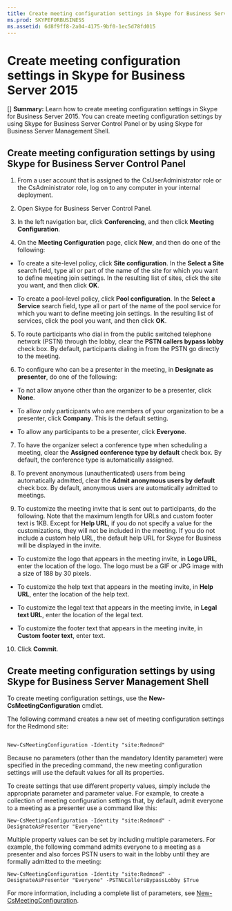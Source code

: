 ```yaml
---
title: Create meeting configuration settings in Skype for Business Server 2015
ms.prod: SKYPEFORBUSINESS
ms.assetid: 6d8f9ff8-2a04-4175-9bf0-1ec5d78fd015
---
```



# Create meeting configuration settings in Skype for Business Server 2015
[] **Summary:** Learn how to create meeting configuration settings in Skype for Business Server 2015.
You can create meeting configuration settings by using Skype for Business Server Control Panel or by using Skype for Business Server Management Shell.
  
    
    


## Create meeting configuration settings by using Skype for Business Server Control Panel


1. From a user account that is assigned to the CsUserAdministrator role or the CsAdministrator role, log on to any computer in your internal deployment.
    
  
2.  Open Skype for Business Server Control Panel.
    
  
3. In the left navigation bar, click **Conferencing**, and then click **Meeting Configuration**.
    
  
4. On the **Meeting Configuration** page, click **New**, and then do one of the following:
    
  - To create a site-level policy, click **Site configuration**. In the **Select a Site** search field, type all or part of the name of the site for which you want to define meeting join settings. In the resulting list of sites, click the site you want, and then click **OK**.
    
  
  - To create a pool-level policy, click **Pool configuration**. In the **Select a Service** search field, type all or part of the name of the pool service for which you want to define meeting join settings. In the resulting list of services, click the pool you want, and then click **OK**.
    
  
5. To route participants who dial in from the public switched telephone network (PSTN) through the lobby, clear the **PSTN callers bypass lobby** check box. By default, participants dialing in from the PSTN go directly to the meeting.
    
  
6. To configure who can be a presenter in the meeting, in **Designate as presenter**, do one of the following:
    
  - To not allow anyone other than the organizer to be a presenter, click **None**.
    
  
  - To allow only participants who are members of your organization to be a presenter, click **Company**. This is the default setting.
    
  
  - To allow any participants to be a presenter, click **Everyone**.
    
  
7. To have the organizer select a conference type when scheduling a meeting, clear the **Assigned conference type by default** check box. By default, the conference type is automatically assigned.
    
  
8. To prevent anonymous (unauthenticated) users from being automatically admitted, clear the **Admit anonymous users by default** check box. By default, anonymous users are automatically admitted to meetings.
    
  
9. To customize the meeting invite that is sent out to participants, do the following. Note that the maximum length for URLs and custom footer text is 1KB. Except for **Help URL**, if you do not specify a value for the customizations, they will not be included in the meeting. If you do not include a custom help URL, the default help URL for Skype for Business will be displayed in the invite. 
    
  - To customize the logo that appears in the meeting invite, in **Logo URL**, enter the location of the logo. The logo must be a GIF or JPG image with a size of 188 by 30 pixels. 
    
  
  - To customize the help text that appears in the meeting invite, in **Help URL**, enter the location of the help text.
    
  
  - To customize the legal text that appears in the meeting invite, in **Legal text URL**, enter the location of the legal text.
    
  
  - To customize the footer text that appears in the meeting invite, in **Custom footer text**, enter text.
    
  
10. Click **Commit**.
    
  

## Create meeting configuration settings by using Skype for Business Server Management Shell

To create meeting configuration settings, use the **New-CsMeetingConfiguration** cmdlet.
  
    
    
The following command creates a new set of meeting configuration settings for the Redmond site:
  
    
    



```

New-CsMeetingConfiguration -Identity "site:Redmond"
```

Because no parameters (other than the mandatory Identity parameter) were specified in the preceding command, the new meeting configuration settings will use the default values for all its properties.
  
    
    

  
    
    
To create settings that use different property values, simply include the appropriate parameter and parameter value. For example, to create a collection of meeting configuration settings that, by default, admit everyone to a meeting as a presenter use a command like this:
  
    
    



```
New-CsMeetingConfiguration -Identity "site:Redmond" -DesignateAsPresenter "Everyone"
```


  
    
    
Multiple property values can be set by including multiple parameters. For example, the following command admits everyone to a meeting as a presenter and also forces PSTN users to wait in the lobby until they are formally admitted to the meeting:
  
    
    



```
New-CsMeetingConfiguration -Identity "site:Redmond" -DesignateAsPresenter "Everyone" -PSTNUCallersBypassLobby $True
```

For more information, including a complete list of parameters, see  [New-CsMeetingConfiguration](new-csmeetingconfiguration.md).
  
    
    

